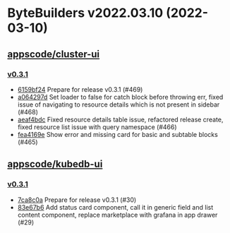 # ByteBuilders v2022.03.10 (2022-03-10)


## [appscode/cluster-ui](https://github.com/appscode/cluster-ui)

### [v0.3.1](https://github.com/appscode/cluster-ui/releases/tag/v0.3.1)

- [6159bf24](https://github.com/appscode/cluster-ui/commit/6159bf24) Prepare for release v0.3.1 (#469)
- [a064297d](https://github.com/appscode/cluster-ui/commit/a064297d) Set loader to false for catch block before throwing err, fixed issue of navigating to resource details which is not present in sidebar (#468)
- [aeaf4bdc](https://github.com/appscode/cluster-ui/commit/aeaf4bdc) Fixed resource details table issue, refactored release create, fixed resource list issue with query namespace (#466)
- [fea4169e](https://github.com/appscode/cluster-ui/commit/fea4169e) Show error and missing card for basic and subtable blocks (#465)



## [appscode/kubedb-ui](https://github.com/appscode/kubedb-ui)

### [v0.3.1](https://github.com/appscode/kubedb-ui/releases/tag/v0.3.1)

- [7ca8c0a](https://github.com/appscode/kubedb-ui/commit/7ca8c0a) Prepare for release v0.3.1 (#30)
- [83e67b6](https://github.com/appscode/kubedb-ui/commit/83e67b6) Add status card component, call it in generic field and list content component, replace marketplace with grafana in app drawer (#29)



